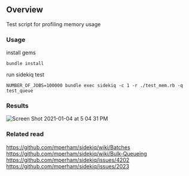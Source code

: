 ## Overview

Test script for profiling memory usage

### Usage

install gems
```shell
bundle install
```

run sidekiq test
```shell
NUMBER_OF_JOBS=100000 bundle exec sidekiq -c 1 -r ./test_mem.rb -q test_queue
```

### Results

![Screen Shot 2021-01-04 at 5 04 31 PM](https://user-images.githubusercontent.com/994762/103555380-750e1580-4eb0-11eb-8d9d-8c3732757485.png)


### Related read
https://github.com/mperham/sidekiq/wiki/Batches
https://github.com/mperham/sidekiq/wiki/Bulk-Queueing
https://github.com/mperham/sidekiq/issues/4202
https://github.com/mperham/sidekiq/issues/2023

